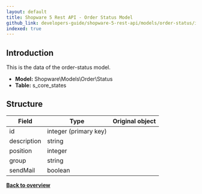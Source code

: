 ```yaml
---
layout: default
title: Shopware 5 Rest API - Order Status Model
github_link: developers-guide/shopware-5-rest-api/models/order-status/index.md
indexed: true
---
```


## Introduction

This is the data of the order-status model.

* **Model:** Shopware\Models\Order\Status
* **Table:** s_core_states

## Structure

| Field               | Type                  | Original object                                 |
|---------------------|-----------------------|-------------------------------------------------|
| id 	         	  | integer (primary key) |                                                 |
| description      	  | string				  | 		                                        |
| position			  | integer				  | 												|
| group		      	  | string				  | 		                                        |
| sendMail			  | boolean				  | 												|

**[Back to overview](../)**
